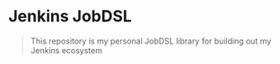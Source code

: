 # Jenkins JobDSL

> This repository is my personal JobDSL library for building out my Jenkins ecosystem